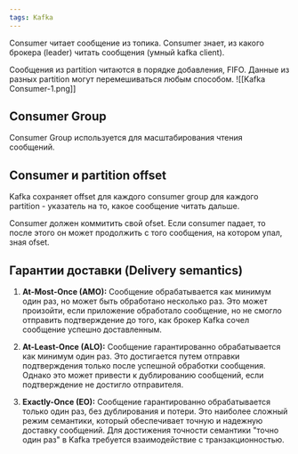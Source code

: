 ```yaml
---
tags: Kafka 
---
```

Consumer читает сообщение из топика. Consumer знает, из какого брокера (leader) читать сообщения (умный kafka client).

Сообщения из partition читаются в порядке добавления, FIFO. Данные из разных partition могут перемешиваться любым способом.
![[Kafka Consumer-1.png]]

## Consumer Group
Consumer Group используется для масштабирования чтения сообщений. 

## Consumer и partition offset

Kafka сохраняет offset для каждого consumer group для каждого partition - указатель на то, какое сообщение читать дальше.

Consumer должен коммитить свой ofset. Если consumer падает, то после этого он может продолжить с того сообщения, на котором упал, зная ofset. 

## Гарантии доставки (Delivery semantics)

1. **At-Most-Once (AMO):** Сообщение обрабатывается как минимум один раз, но может быть обработано несколько раз. Это может произойти, если приложение обработало сообщение, но не смогло отправить подтверждение до того, как брокер Kafka сочел сообщение успешно доставленным.
    
2. **At-Least-Once (ALO):** Сообщение гарантированно обрабатывается как минимум один раз. Это достигается путем отправки подтверждения только после успешной обработки сообщения. Однако это может привести к дублированию сообщений, если подтверждение не достигло отправителя.
    
3. **Exactly-Once (EO):** Сообщение гарантированно обрабатывается только один раз, без дублирования и потери. Это наиболее сложный режим семантики, который обеспечивает точную и надежную доставку сообщений. Для достижения точности семантики "точно один раз" в Kafka требуется взаимодействие с транзакционностью.
